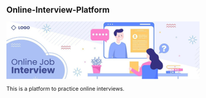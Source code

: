 ## Online-Interview-Platform

![Interview image](https://github.com/abhaymishra24/Online-Interview-Platform/blob/main/Interview.image2.jpg)

This is a platform to practice online interviews.